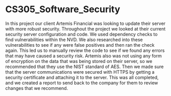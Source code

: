 # CS305_Software_Security	

  In this project our client Artemis Financial was looking to update their server with more robust security.  Throughout the project we looked at their current security server configuration and code. We used dependency checks to find vulnerabilities within the NVD.  We also researched into these vulnerabilities to see if any were false positives and then ran the check again.  This led us to manually review the code to see if we found any errors that may have caused a security risk.  Artemis also was not using any form of encryption on the data that was being stored on their server, so we recommended that they use the NIST standard of AES.  Then we made sure that the server communications were secured with HTTPS by getting a security certificate and attaching it to the server.  This was all completed, and we created a report to send back to the company for them to review changes that we recommend.
